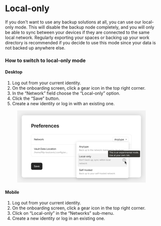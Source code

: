 # Local-only

If you don't want to use any backup solutions at all, you can use our local-only mode. This will disable the backup node completely, and you will only be able to sync between your devices if they are connected to the same local network. Regularly exporting your spaces or backing up your work directory is recommended if you decide to use this mode since your data is not backed up anywhere else.

### How to switch to local-only mode

#### Desktop

1. Log out from your current identity.
2. On the onboarding screen, click a gear icon in the top right corner.
3. In the “Network” field choose the “Local-only” option.
4. Click the “Save” button.
5. Create a new identity or log in with an existing one.

<figure><img src="../../../.gitbook/assets/image (45).png" alt=""><figcaption></figcaption></figure>

#### Mobile

1. Log out from your current identity.
2. On the onboarding screen, click a gear icon in the top right corner.
3. Click on “Local-only” in the “Networks” sub-menu.&#x20;
4. Create a new identity or log in an existing one.

<figure><img src="../../../.gitbook/assets/Screenshot_20240411-104810_Anytype2.png" alt="" width="375"><figcaption></figcaption></figure>
